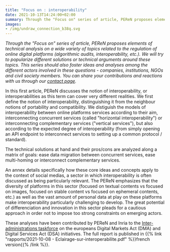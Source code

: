 ```yaml
---
title: "Focus on : interoperability"
date: 2021-10-13T14:24:00+02:00
summary: Through the "Focus on" series of article, PEReN proposes elements of technical analysis on a wide variety of topics related to the regulation of online digital platforms. In this first article, PEReN discusses the notion of interoperability and the forms and degrees this notion can cover.
images:
- /img/undraw_connection_b38q.svg
---
```


_Through the "Focus on" series of article, PEReN proposes elements of technical analysis on a wide variety of topics related to the regulation of online digital platforms (algorithmic audits, interoperability, etc.). We will try to popularize different solutions or technical arguments around these topics. This series should also foster ideas and analyses among the different actors involved in these questions - companies, institutions, NGOs and civil society members. You can share your contributions and reactions with us through our [contact page](https://www.peren.gouv.fr/en/contact/)._

In this first article, PEReN discusses the notion of interoperability, or interoperabilities as this term can cover very different realities. We first define the notion of interoperability, distinguishing it from the neighbour notions of portability and compatibility. We distiguish the models of interoperability between online platforms services according to their aim, interconnecting concurrent services (called "horizontal interoperability") or interconnecting complementary services ("vertical services"), but also according to the expected degree of interoperability (from simply opening an API endpoint to interconnect services to setting up a common protocol / standard).

The technical solutions at hand and their pros/cons are analyzed along a matrix of goals: ease data migration between concurrent services, ease multi-homing or interconnect complementary services.

An annex details specifically how these core ideas and concepts apply to the context of social medias, a sector in which interoperability is often discussed as being particularly relevant. The PEReN emphasizes that the diversity of platforms in this sector (focused on textual contents vs focused on images, focused on stable content vs focused on ephemeral contents, etc.) as well as the vast amount of personal data at play on these platforms make interoperability particularly challenging to develop. The great potential of differenciation and innovation in this sector pleads for a cautious approach in order not to impose too strong constraints on emerging actors.

These analyses have been contributed by PEReN and Inria to the [Inter-administrations taskforce](https://www.youtube.com/watch?v=OBHdpn5IJVo) on the europeans Digital Markets Act (DMA) and Digital Services Act (DSA) initiatives. The full report is published in {{% link "rapports/2021-10-08 - Eclairage-sur-interoperabilite.pdf" %}}french version{{% /link %}}.

